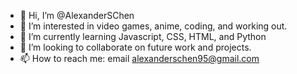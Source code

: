 - 👋 Hi, I’m @AlexanderSChen
- 👀 I’m interested in video games, anime, coding, and working out.
- 🌱 I’m currently learning Javascript, CSS, HTML, and Python
- 💞️ I’m looking to collaborate on future work and projects.
- 📫 How to reach me: email alexanderschen95@gmail.com

<!---
AlexanderSChen/AlexanderSChen is a ✨ special ✨ repository because its `README.md` (this file) appears on your GitHub profile.
You can click the Preview link to take a look at your changes.
--->
